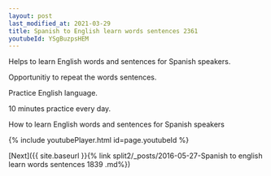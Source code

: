 ```yaml
---
layout: post
last_modified_at: 2021-03-29
title: Spanish to English learn words sentences 2361 
youtubeId: YSgBuzpsHEM
---
```

 
 
Helps to learn English words and sentences for Spanish speakers.

Opportunitiy to repeat the words sentences. 

Practice English language. 
 
10 minutes practice every day. 
 
How to learn English words and sentences for Spanish speakers 
 
{% include youtubePlayer.html id=page.youtubeId %}
 
 
[Next]({{ site.baseurl }}{% link  split2/_posts/2016-05-27-Spanish to english learn words sentences 1839 .md%})
 
